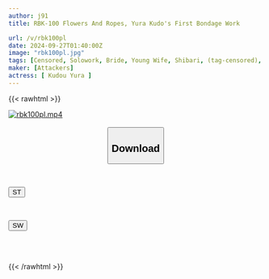 ```yaml
---
author: j91
title: RBK-100 Flowers And Ropes, Yura Kudo's First Bondage Work

url: /v/rbk100pl
date: 2024-09-27T01:40:00Z
image: "rbk100pl.jpg"
tags: [Censored, Solowork, Bride, Young Wife, Shibari, (tag-censored), Drama	]
maker: [Attackers]
actress: [ Kudou Yura ]
---
```



{{< rawhtml >}}

<div class="video" data-videoid="G6V7ePPVrqT1pBw">
    <a href="javascript:;">
        <img src="/v/rbk100pl/rbk100pl.jpg" width="WIDTH" height="HEIGHT" alt="rbk100pl.mp4" loading="lazy">
    </a>
</div>

<script type="text/javascript" src="https://j91.asia/asset/on-demand-st.js"></script>

<br>
  <link rel="stylesheet" href="https://j91.asia/asset/bs5.css">
  
  <center>
  <button class="btn btn-primary" type="button" data-bs-toggle="collapse" data-bs-target=".multi-collapse" aria-expanded="false" aria-controls="multiCollapseExample1 multiCollapseExample2"><h2>Download</h2></button></center>
</p>
<div class="row">
  <div class="col">
    <div class="collapse multi-collapse" id="multiCollapseExample1">
      <div class="card card-body">
	      	      <br>
<div class="buttons">  
<p><a href="/v/rbk100pl/st.html" target="_blank"><button class="btn-hover color-3"><i class="fa fa-download"></i> ST</button></a></p></div>
    </div>
  </div>
</div>
  <div class="col">
    <div class="collapse multi-collapse" id="multiCollapseExample2">
      <div class="card card-body">
	      <br>
<div class="buttons">
<p><a href="/v/rbk100pl/sw.html" target="_blank"><button class="btn-hover color-2"><i class="fa fa-download"></i> SW</button></a></p></div>
<br><br>
      </div>
    </div>
  </div>
</div>

{{< /rawhtml >}}